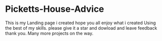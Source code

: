 # Picketts-House-Advice
This is my Landing page i created hope you all enjoy what i created Using the best of my skills.
please give it a star and dowload and leave feedback thank you.
Many more projects on the way.
